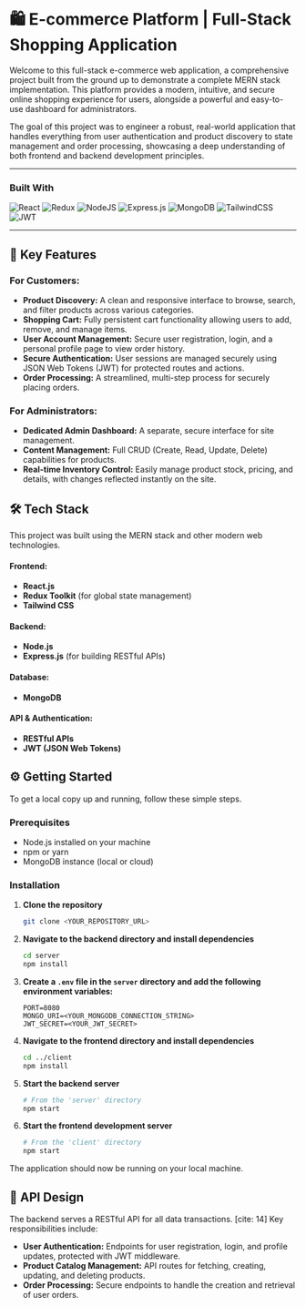 # 🛍️ E-commerce Platform | Full-Stack Shopping Application

Welcome to this full-stack e-commerce web application, a comprehensive project built from the ground up to demonstrate a complete MERN stack implementation. This platform provides a modern, intuitive, and secure online shopping experience for users, alongside a powerful and easy-to-use dashboard for administrators.

The goal of this project was to engineer a robust, real-world application that handles everything from user authentication and product discovery to state management and order processing, showcasing a deep understanding of both frontend and backend development principles.

---

### Built With
 ![React](https://img.shields.io/badge/react-%2320232a.svg?style=for-the-badge&logo=react&logoColor=%2361DAFB)
 ![Redux](https://img.shields.io/badge/redux-%23593d88.svg?style=for-the-badge&logo=redux&logoColor=white)
 ![NodeJS](https://img.shields.io/badge/node.js-339933?style=for-the-badge&logo=nodedotjs&logoColor=white)
 ![Express.js](https://img.shields.io/badge/express.js-%23404d59.svg?style=for-the-badge&logo=express&logoColor=%2361DAFB)
 ![MongoDB](https://img.shields.io/badge/MongoDB-%234ea94b.svg?style=for-the-badge&logo=mongodb&logoColor=white)
 ![TailwindCSS](https://img.shields.io/badge/tailwindcss-%2338B2AC.svg?style=for-the-badge&logo=tailwind-css&logoColor=white)
 ![JWT](https://img.shields.io/badge/JWT-black?style=for-the-badge&logo=JSON%20web%20tokens)

---

## 🚀 Key Features

### For Customers:
* **Product Discovery:** A clean and responsive interface to browse, search, and filter products across various categories. 
* **Shopping Cart:** Fully persistent cart functionality allowing users to add, remove, and manage items. 
* **User Account Management:** Secure user registration, login, and a personal profile page to view order history. 
* **Secure Authentication:** User sessions are managed securely using JSON Web Tokens (JWT) for protected routes and actions. 
* **Order Processing:** A streamlined, multi-step process for securely placing orders. 

### For Administrators:
* **Dedicated Admin Dashboard:** A separate, secure interface for site management. 
* **Content Management:** Full CRUD (Create, Read, Update, Delete) capabilities for products. 
* **Real-time Inventory Control:** Easily manage product stock, pricing, and details, with changes reflected instantly on the site. 

## 🛠️ Tech Stack

This project was built using the MERN stack and other modern web technologies. 

#### Frontend:
* **React.js** 
* **Redux Toolkit** (for global state management)
* **Tailwind CSS** 

#### Backend:
* **Node.js**
* **Express.js** (for building RESTful APIs) 

#### Database:
* **MongoDB** 

#### API & Authentication:
* **RESTful APIs**
* **JWT (JSON Web Tokens)** 

## ⚙️ Getting Started

To get a local copy up and running, follow these simple steps.

### Prerequisites
* Node.js installed on your machine
* npm or yarn
* MongoDB instance (local or cloud)

### Installation

1.  **Clone the repository**
    ```sh
    git clone <YOUR_REPOSITORY_URL>
    ```

2.  **Navigate to the backend directory and install dependencies**
    ```sh
    cd server
    npm install
    ```

3.  **Create a `.env` file in the `server` directory and add the following environment variables:**
    ```
    PORT=8080
    MONGO_URI=<YOUR_MONGODB_CONNECTION_STRING>
    JWT_SECRET=<YOUR_JWT_SECRET>
    ```

4.  **Navigate to the frontend directory and install dependencies**
    ```sh
    cd ../client
    npm install
    ```

5.  **Start the backend server**
    ```sh
    # From the 'server' directory
    npm start
    ```

6.  **Start the frontend development server**
    ```sh
    # From the 'client' directory
    npm start
    ```

The application should now be running on your local machine.

## 🔌 API Design

The backend serves a RESTful API for all data transactions. [cite: 14] Key responsibilities include:

* **User Authentication:** Endpoints for user registration, login, and profile updates, protected with JWT middleware.
* **Product Catalog Management:** API routes for fetching, creating, updating, and deleting products.
* **Order Processing:** Secure endpoints to handle the creation and retrieval of user orders. 
